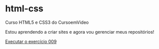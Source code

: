 # html-css
 Curso HTML5 e CSS3 do CursoemVideo

Estou aprendendo a criar sites e agora vou gerenciar meus repositórios!

<a href="https://diegopalladini.github.io/html-css/exercicios/ex009/">Executar o exercício 009</a>